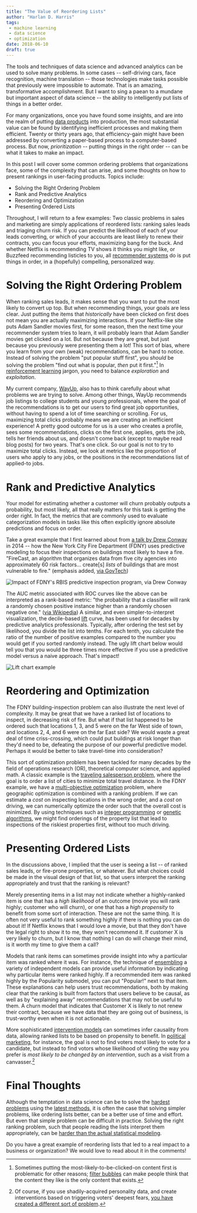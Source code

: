 ```yaml
---
title: "The Value of Reordering Lists"
author: "Harlan D. Harris"
tags:
 - machine learning
 - data science
 - optimization
date: 2018-06-10
draft: true
---
```


The tools and techniques of data science and advanced analytics can be used to solve many
problems. In some cases -- self-driving cars, face recognition, 
machine translation -- those technologies make tasks possible that previously
were impossible to automate. That is an amazing, transformative accomplishment.
But I want to sing a paean to a mundane but important aspect of data science --
the ability to intelligently put lists of things in a better order.

For many organizations, once you have found some insights, and are into the realm of putting
[data products](http://www.datacommunitydc.org/blog/2013/09/the-data-products-venn-diagram)
into production, the most substantial 
value can be found by identifying inefficient processes and making them
efficient. Twenty or thirty years ago, that efficiency-gain 
might have been addressed by converting a paper-based process to a computer-based process.
But now, _prioritization_ -- putting things in the right order -- can be what it takes to make
an impact.

<!--more-->

In this post I will cover some common ordering problems that organizations face, 
some of the complexity that can arise, and some 
thoughts on how to present rankings in user-facing products. Topics include:

* Solving the Right Ordering Problem
* Rank and Predictive Analytics
* Reordering and Optimization
* Presenting Ordered Lists

Throughout, I will return to a few examples: 
Two classic problems in sales and marketing are simply applications of reordered lists: 
ranking sales leads and triaging churn risk. 
If you can predict the likelihood of each of your leads converting, or which of your
accounts are least likely to renew their contracts, you can focus your efforts, maximizing
bang for the buck. 
And whether Netflix is recommending TV shows it thinks you might like, or
Buzzfeed recommending listicles to you, all 
[recommender systems](https://en.wikipedia.org/wiki/Recommender_system) 
do is put things in order,
in a (hopefully) compelling, personalized way. 

# Solving the Right Ordering Problem

When ranking sales leads, it makes sense that you want to put the most likely to convert
up top. But when recommending things, your goals are less clear. Just putting the items
that _historically_ have been clicked on first does not mean you are actually maximizing
interactions. If your Netflix-like site puts Adam Sandler movies first,
for some reason, then the next time your recommender system tries to learn, it will 
probably learn that Adam Sandler movies get clicked on a lot. But not because they are 
great, but just because you previously were presenting them a lot! This
sort of bias, where you learn from your own (weak) recommendations, can be 
hard to notice. Instead of solving the problem "put popular stuff first", you
_should_ be solving the problem "find out what is popular, _then_ put it first."[^1] 
In [reinforcement learning](https://en.wikipedia.org/wiki/Reinforcement_learning) 
jargon, you need to balance _exploration_
and _exploitation_.

My current company, 
[WayUp](http://wayup.com), also has to think carefully about what problems
we are trying to solve. Among other things, WayUp recommends job listings to 
college students and young professionals, where the goal of the recommendations is to
get our users to find great job opportunities, without having to spend a lot of time
searching or scrolling. For us, maximizing total clicks probably means we are creating
an inefficient experience!
A pretty good outcome for us is a user who creates a profile, sees some recommendations, 
clicks on
the first one, applies, gets the job, tells her friends about us,
and doesn't come back (except to maybe read
blog posts) for two years. That's one click. So our goal is not to try to maximize total
clicks. Instead, we look at metrics
like the proportion of users who apply to any jobs, or the positions in the recommendations
list of applied-to jobs. 

# Rank and Predictive Analytics

Your model for estimating whether a customer will 
churn probably outputs a probability, but most 
likely, all that really matters
for this task is getting the order right.
In fact, the metrics that are commonly used to evaluate categorization models
in tasks like this often explicitly
ignore absolute predictions and focus on order. 

Take a great example that I first learned
about from [a talk by Drew Conway](http://videolectures.net/kdd2014_conway_social_science/) in 2014 -- how the New York City Fire Department (FDNY)
uses predictive modeling to focus their inspections on buildings most likely to have a fire.
"FireCast, an algorithm that organizes data from five city agencies into approximately 60 risk
factors... create[s] *lists* of buildings that are most vulnerable to fire." 
(emphasis added, [via GovTech](http://www.govtech.com/public-safety/New-York-City-Fights-Fire-with-Data.html))

![Impact of FDNY's RBIS predictive inspection program, via Drew Conway](FDNY-RBIS-DC.png)

The AUC metric associated with ROC curves like the above can be 
interpreted as a rank-based metric: "the probability that a classifier will rank a randomly chosen positive instance higher than a randomly chosen negative one." 
([via Wikipedia](https://en.wikipedia.org/wiki/Receiver_operating_characteristic))
A similar, and even simpler-to-interpret visualization, the decile-based 
[lift](https://en.wikipedia.org/wiki/Lift_(data_mining)) curve, has been used for 
decades by predictive analytics professionals. Typically, after ordering the test
set by likelihood, you divide the list into tenths. For each tenth, you calculate the ratio of
the number of 
positive examples compared to the number you would get if you
sorted randomly instead. The ugly lift chart below would tell you that you would be three times
more effective if you use a predictive model versus a naive approach. That's impact!

![Lift chart example](ugly-lift-chart.png)

# Reordering and Optimization

The FDNY building-inspection problem can also illustrate the next level of
complexity. It may be great that we have a ranked list of
locations to inspect, in decreasing risk of fire. But what if that list happened
to be ordered such that locations 1, 3, and 5 were on the far West side of town, and 
locations
2, 4, and 6 were on the far East side? We would waste a great deal of time criss-crossing,
which could put buildings at risk longer than they'd need to be, defeating the 
purpose of our powerful predictive model.
Perhaps it would be better to take travel-time into consideration?

This sort of optimization problem has been tackled for many decades by
the field of operations research (OR), theoretical computer science, and applied math. 
A classic example is the 
[traveling salesperson problem](https://en.wikipedia.org/wiki/Travelling_salesman_problem),
where the goal is to
order a list of cities to minimize total travel distance. In the FDNY example, we have
a 
[multi-objective optimization](https://en.wikipedia.org/wiki/Multi-objective_optimization) 
problem, where geographic optimization is combined with a ranking problem. 
If we can estimate a _cost_ on inspecting locations in the wrong order, and a _cost_ on
driving, we can numerically optimize the order such that the overall cost is minimized. 
By using techniques such as 
[integer programming](https://en.wikipedia.org/wiki/Integer_programming) or
[genetic algorithms](https://en.wikipedia.org/wiki/Genetic_algorithm), we might find
orderings of the property list that lead to inspections of the riskiest properties first,
without too much driving.

# Presenting Ordered Lists

In the discussions above, I implied that the user is seeing a list -- of 
ranked sales leads, or fire-prone properties, or whatever. But what choices could be made in
the visual design of that list, so that users interpret the ranking appropriately
and trust that the ranking is relevant?

Merely presenting items in a list may not indicate whether a highly-ranked item is
one that has a _high likelihood_ of an outcome (movie you will rank highly; customer who will 
churn),
or one that has a _high propensity_ to benefit from some sort of interaction.
These are not the same thing. It is often not very useful to rank something highly
if there is nothing you can do about it! If Netflix knows that I would love a movie, 
but that they
don't have the legal right to show it to me, they won't recommend it. If customer X is
very likely to churn, but I know that nothing I can do will change their mind, 
is it worth my time to give them a call?

Models that rank items can sometimes provide insight into why a particular item was
ranked where it was. For instance, the technique of 
[ensembling](https://dl.acm.org/citation.cfm?id=1835893) a variety of independent
models can provide useful information by indicating why particular items were 
ranked highly. If a recommended item was ranked highly by the Popularity submodel,
you can put "Popular!" next to that item.
These explanations can help users trust recommendations, 
both by making clear that
the ranking is built from factors that users believe to be causal, as 
well as by "explaining away" recommendations that may not be useful to them. A churn model
that indicates that Customer X is likely to not renew their contract, because we have 
data that they are going out of business, is trust-worthy even when it is not actionable.

More sophisticated 
[intervention models](http://www.pnas.org/content/pnas/113/27/7310.full.pdf) 
can sometimes infer causality from data, allowing ranked lists to be based on
propensity to benefit. 
In [political marketing](https://www.technologyreview.com/s/509026/how-obamas-team-used-big-data-to-rally-voters/), 
for instance, the goal is not to find voters
most likely to vote for a candidate, but instead to find votors whose likelihood
of voting the way you prefer is _most likely to be changed by an intervention_, such
as a visit from a canvasser.[^2]

# Final Thoughts

Although the temptation in data science can be to solve the 
[hardest problems](https://www.vanityfair.com/news/2018/05/uh-did-google-fake-its-big-ai-demo)
using the [latest methods](https://blog.openai.com/adversarial-example-research/), 
it is often the case that solving simpler problems, like ordering lists better, can be 
a better use of time and effort. 
But even that simple problem can be difficult in practice. Solving the right ranking problem,
such that people reading the lists interpret them appropriately, can be 
[harder than the actual statistical modeling](http://www.mitgovlab.org/news/taking-a-bite-out-of-wicked-problems/). 

Do you have a great example of reordering lists that led to a real impact to a business
or organization? We would love to read about it in the comments!

[^1]: Sometimes putting the most-likely-to-be-clicked-on content
first is problematic for other reasons; 
[filter bubbles](http://www.pewinternet.org/2017/10/19/the-future-of-truth-and-misinformation-online/) 
can make people think that the content they like is the only content that exists.

[^2]: Of course, if you use shadily-acquired personality data,
and create interventions based on triggering voters' deepest fears, 
[you have created a different sort of problem](https://www.vox.com/policy-and-politics/2018/3/23/17151916/facebook-cambridge-analytica-trump-diagram).